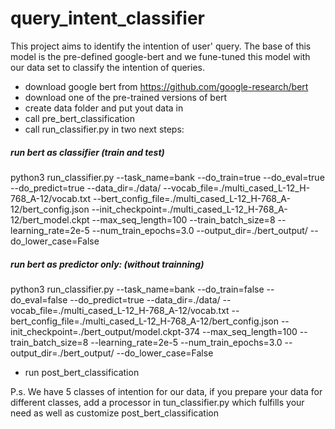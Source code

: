 # query_intent_classifier
This project aims to identify the intention of user' query. The base of this model is the pre-defined google-bert and we fune-tuned this model with our data set to classify the intention of queries.

+ download google bert from  https://github.com/google-research/bert
+ download one of the pre-trained versions of bert
+ create data folder and put yout data in 
+ call pre_bert_classification
+ call run_classifier.py in two next steps: 
##### run bert as classifier (train and test)
python3 run_classifier.py --task_name=bank  --do_train=true --do_eval=true --do_predict=true --data_dir=./data/ --vocab_file=./multi_cased_L-12_H-768_A-12/vocab.txt --bert_config_file=./multi_cased_L-12_H-768_A-12/bert_config.json --init_checkpoint=./multi_cased_L-12_H-768_A-12/bert_model.ckpt --max_seq_length=100 --train_batch_size=8 --learning_rate=2e-5 --num_train_epochs=3.0 --output_dir=./bert_output/ --do_lower_case=False
##### run bert as predictor only: (without trainning)
python3 run_classifier.py --task_name=bank  --do_train=false --do_eval=false --do_predict=true --data_dir=./data/ --vocab_file=./multi_cased_L-12_H-768_A-12/vocab.txt --bert_config_file=./multi_cased_L-12_H-768_A-12/bert_config.json --init_checkpoint=./bert_output/model.ckpt-374 --max_seq_length=100 --train_batch_size=8 --learning_rate=2e-5 --num_train_epochs=3.0 --output_dir=./bert_output/ --do_lower_case=False
+ run post_bert_classification 

P.s. We have 5 classes of intention for our data, if you prepare your data for different classes, add a processor in tun_classifier.py which fulfills your need as well as customize post_bert_classification  
